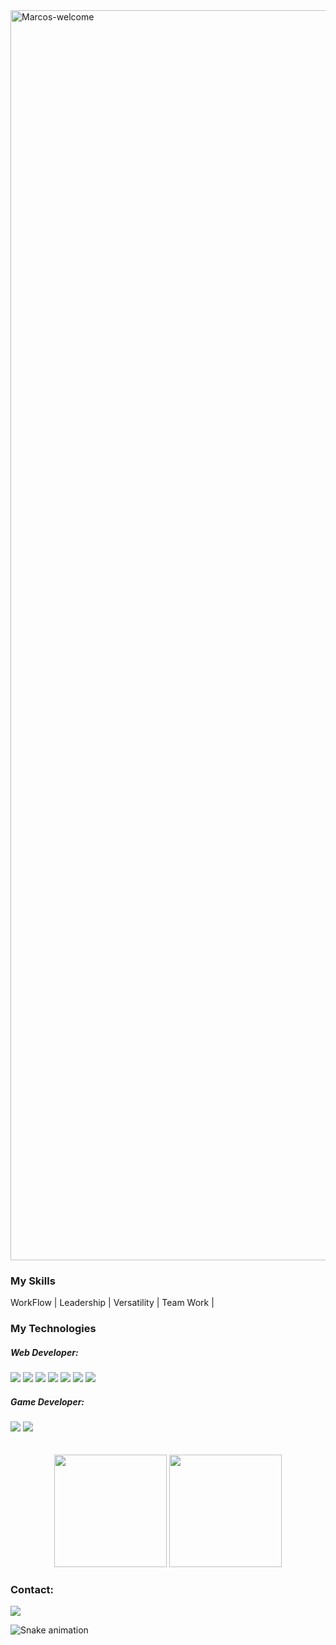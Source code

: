 <img title="Marcos-welcome" src="https://github.com/marcs-cs/animation.svg/blob/master/readme.svg" alt="Marcos-welcome" align="center" height="" width="2000">

<h3>My Skills</h3>
<div styleisplay: inline_block">
 <p> WorkFlow | Leadership | Versatility | Team Work | </p>
<h3>My Technologies</h3>
<div style="display: inline_block">
<h5> Web Developer:</h5>
    <img src="https://img.shields.io/badge/TypeScript-007ACC?style=for-the-badge&logo=typescript&logoColor=white"/>
    <img src="https://img.shields.io/badge/Angular-DD0031?style=for-the-badge&logo=angular&logoColor=white"/>
    <img src="https://img.shields.io/badge/Java-ED8B00?style=for-the-badge&logo=openjdk&logoColor=white"/>
    <img src="https://img.shields.io/badge/Spring-6DB33F?style=for-the-badge&logo=spring&logoColor=white"/>
    <img src="https://img.shields.io/badge/Bootstrap-563D7C?style=for-the-badge&logo=bootstrap&logoColor=white"/>
    <img src="https://img.shields.io/badge/MySQL-005C84?style=for-the-badge&logo=mysql&logoColor=white"/>
    <img src="https://img.shields.io/badge/Oracle-F80000?style=for-the-badge&logo=Oracle&logoColor=white"/>
<h5> Game Developer:</h5>
    <img src="https://img.shields.io/badge/C%2B%2B-00599C?style=for-the-badge&logo=c%2B%2B&logoColor=white"/>
    <img src="https://img.shields.io/badge/Lua-2C2D72?style=for-the-badge&logo=lua&logoColor=white"/>
<br/>
<br/><br/>

<div align="center">
  <img height="180em" src="https://github-readme-stats.vercel.app/api?username=marcs-cs&show_icons=true&theme=dracula&include_all_commits=true&count_private=true"/>
  <img height="180em" src="https://github-readme-stats.vercel.app/api/top-langs/?username=marcs-cs&layout=compact&langs_count=7&theme=dracula"/>
</div>

<div>
    <h3 style="text-align: left;">Contact:</h3>
    <a href="https://www.linkedin.com/in/marcs-cs/" target="_blank"><img src="https://img.shields.io/badge/-LinkedIn-%230077B5?style=for-the-badge&logo=linkedin&logoColor=white" target="_blank"></a>
</div>

  ![Snake animation](https://github.com/marcs-cs/marcs-cs/blob/output/github-contribution-grid-snake.svg "Snake animation")


